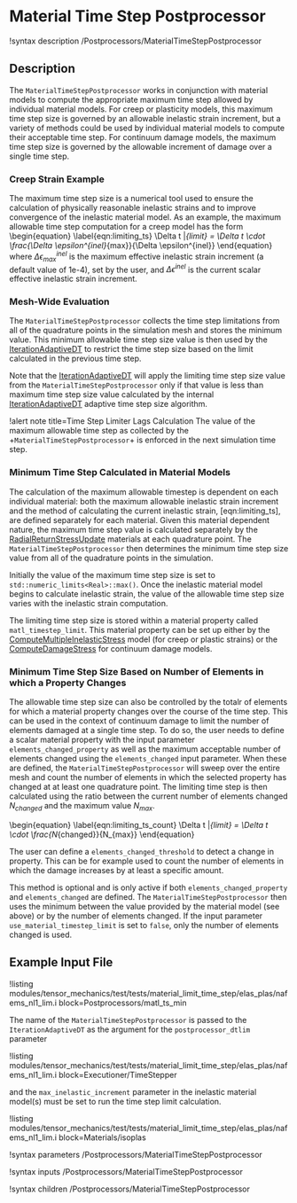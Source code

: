# Material Time Step Postprocessor

!syntax description /Postprocessors/MaterialTimeStepPostprocessor

## Description

The `MaterialTimeStepPostprocessor` works in conjunction with material models to
compute the appropriate maximum time step allowed by individual material models.
For creep or plasticity models, this maximum time step size is governed by an
allowable inelastic strain increment, but a variety of methods could be used by
individual material models to compute their acceptable time step. For continuum
damage models, the maximum time step size is governed by the allowable increment
of damage over a single time step.

### Creep Strain Example

The maximum time step size is a numerical tool used to ensure the calculation of
physically reasonable inelastic strains and to improve convergence of the inelastic
material model. As an example, the maximum allowable time step computation for
a creep model has the form
\begin{equation}
  \label{eqn:limiting_ts}
  \Delta t |_{limit} = \Delta t \cdot \frac{\Delta \epsilon^{inel}_{max}}{\Delta \epsilon^{inel}}
\end{equation}
where $\Delta \epsilon^{inel}_{max}$ is the maximum effective inelastic strain
increment (a default value of 1e-4), set by the user, and $\Delta \epsilon^{inel}$
is the current scalar effective inelastic strain increment.

### Mesh-Wide Evaluation

The `MaterialTimeStepPostprocessor` collects the time step limitations from all
of the quadrature points in the simulation mesh and stores the minimum value.
This minimum allowable time step size value is then used by the
[IterationAdaptiveDT](/Executioner/TimeStepper/IterationAdaptiveDT.md)
to restrict the time step size based on the limit calculated in the previous
time step.

Note that the [IterationAdaptiveDT](/Executioner/TimeStepper/IterationAdaptiveDT.md)
will apply the limiting time step size value from the `MaterialTimeStepPostprocessor`
only if that value is less than maximum time step size value calculated by the
internal [IterationAdaptiveDT](/Executioner/TimeStepper/IterationAdaptiveDT.md)
adaptive time step size algorithm.

!alert note title=Time Step Limiter Lags Calculation
The value of the maximum allowable time step as collected by the +`MaterialTimeStepPostprocessor`+
is enforced in the next simulation time step.

### Minimum Time Step Calculated in Material Models

The calculation of the maximum allowable timestep is dependent on each individual
material: both the maximum allowable inelastic strain increment and the method of
calculating the current inelastic strain, [eqn:limiting_ts], are defined separately
for each material.
Given this material dependent nature, the maximum time step value is calculated
separately by the [RadialReturnStressUpdate](/Materials/RadialReturnStressUpdate.md)
materials at each quadrature point.
The `MaterialTimeStepPostprocessor` then determines the minimum time step size
value from all of the quadrature points in the simulation.

Initially the value of the maximum time step size is set to `std::numeric_limits<Real>::max()`.
Once the inelastic material model begins to calculate inelastic strain, the value
of the allowable time step size varies with the inelastic strain computation.

The limiting time step size is stored within a material property called `matl_timestep_limit`.
This material property can be set up either by the 
[ComputeMultipleInelasticStress](/Materials/ComputeMultipleInelasticStress.md) model (for creep
or plastic strains) or the [ComputeDamageStress](/Materials/ComputeDamageStress.md) for 
continuum damage models.

### Minimum Time Step Size Based on Number of Elements in which a Property Changes

The allowable time step size can also be controlled by the totalr of elements for which a 
material property changes over the course of the time step. This can be used in the context 
of continuum damage to limit the number of elements damaged at a single time step. To do so, 
the user needs to define a scalar material property with the input parameter 
`elements_changed_property` as well as the maximum acceptable number of elements changed 
using the `elements_changed` input parameter. When these are defined, the 
`MaterialTimeStepPostprocessor` will sweep over the entire mesh and count the number of 
elements in which the selected property has changed at at least one quadrature point.
The limiting time step is then calculated using the ratio between the current number of
elements changed $N_{changed}$ and the maximum value $N_{max}$.

\begin{equation}
  \label{eqn:limiting_ts_count}
  \Delta t |_{limit} = \Delta t \cdot \frac{N_{changed}}{N_{max}}
\end{equation}

The user can define a `elements_changed_threshold` to detect a change in property. 
This can be for example used to count the number of elements in which the damage increases 
by at least a specific amount.

This method is optional and is only active if both `elements_changed_property` 
and `elements_changed` are defined. The `MaterialTimeStepPostprocessor` then uses the
minimum between the value provided by the material model (see above) or by the number of elements
changed. If the input parameter `use_material_timestep_limit` is set to `false`, only the number
of elements changed is used.


## Example Input File

!listing modules/tensor_mechanics/test/tests/material_limit_time_step/elas_plas/nafems_nl1_lim.i block=Postprocessors/matl_ts_min

The name of the `MaterialTimeStepPostprocessor` is passed to the `IterationAdaptiveDT`
as the argument for the `postprocessor_dtlim` parameter

!listing modules/tensor_mechanics/test/tests/material_limit_time_step/elas_plas/nafems_nl1_lim.i block=Executioner/TimeStepper

and the `max_inelastic_increment` parameter in the inelastic material model(s)
must be set to run the time step limit calculation.

!listing modules/tensor_mechanics/test/tests/material_limit_time_step/elas_plas/nafems_nl1_lim.i block=Materials/isoplas

!syntax parameters /Postprocessors/MaterialTimeStepPostprocessor

!syntax inputs /Postprocessors/MaterialTimeStepPostprocessor

!syntax children /Postprocessors/MaterialTimeStepPostprocessor
